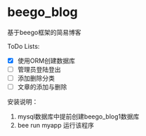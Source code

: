 # beego_blog
基于beego框架的简易博客  

ToDo Lists:
- [x] 使用ORM创建数据库  
- [ ] 管理员登陆登出
- [ ] 添加删除分类
- [ ] 文章的添加与删除

安装说明：  
1. mysql数据库中提前创建beego_blog1数据库
2. bee run myapp 运行该程序
